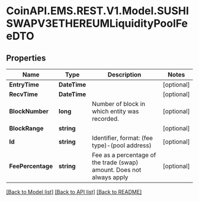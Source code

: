 
# CoinAPI.EMS.REST.V1.Model.SUSHISWAPV3ETHEREUMLiquidityPoolFeeDTO

## Properties

Name | Type | Description | Notes
------------ | ------------- | ------------- | -------------
**EntryTime** | **DateTime** |  | [optional] 
**RecvTime** | **DateTime** |  | [optional] 
**BlockNumber** | **long** | Number of block in which entity was recorded. | [optional] 
**BlockRange** | **string** |  | [optional] 
**Id** | **string** | Identifier, format: (fee type)-(pool address) | [optional] 
**FeePercentage** | **string** | Fee as a percentage of the trade (swap) amount. Does not always apply  | [optional] 

[[Back to Model list]](../README.md#documentation-for-models)
[[Back to API list]](../README.md#documentation-for-api-endpoints)
[[Back to README]](../README.md)

